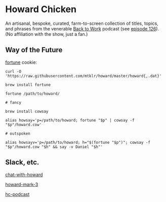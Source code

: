 # Howard Chicken

An artisanal, bespoke, curated, farm-to-screen collection of titles, topics, and phrases from the venerable [Back to Work](http://5by5.tv/b2w) podcast (see [episode 126](http://5by5.tv/b2w/126)). (No affiliation with the show, just a fan.)

## Way of the Future

[fortune](https://en.wikipedia.org/wiki/Fortune_%28Unix%29) cookie:

```console
curl -O 'https://raw.githubusercontent.com/mtklr/howard/master/howard{,.dat}'

brew install fortune

fortune /path/to/howard/

# fancy

brew install cowsay

alias howsay='p=/path/to/howard; fortune "$p" | cowsay -f "$p"/howard.cow'

# outspoken

alias howsayv='p=/path/to/howard; h="$(fortune "$p")"; cowsay -f "$p"/howard.cow "$h" && say -v Daniel "$h"'
```

## Slack, etc.

[chat-with-howard](https://github.com/shoesandsocks/chat-with-howard)

[howard-mark-3](https://github.com/shoesandsocks/howard-mark-2)

[hc-podcast](https://github.com/shoesandsocks/hc-podcast)
